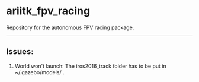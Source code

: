 # ariitk_fpv_racing
Repository for the autonomous FPV racing package.

---

## Issues:
1. World won't launch: The iros2016_track folder has to be put in ~/.gazebo/models/ .